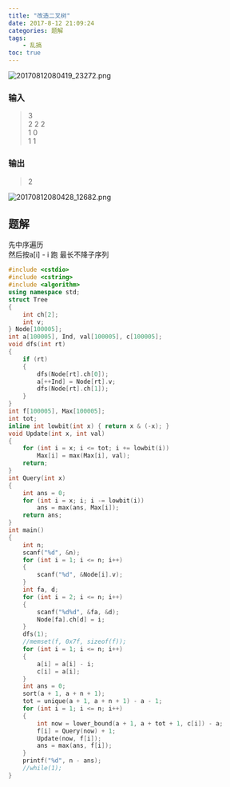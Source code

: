 ```yaml
---
title: "改造二叉树"
date: 2017-8-12 21:09:24
categories: 题解
tags:
    - 乱搞
toc: true
---
```



![20170812080419_23272.png](https://i.loli.net/2017/08/12/598efe05d2ae0.png)

<!--more-->

### 输入
>3  
2 2 2  
1 0  
1 1  

### 输出
>2  

![20170812080428_12682.png](https://i.loli.net/2017/08/12/598f0119dabfa.png)


## 题解

先中序遍历  
然后按a[i] - i 跑 最长不降子序列

```c++
#include <cstdio>
#include <cstring>
#include <algorithm>
using namespace std;
struct Tree
{
    int ch[2];
    int v;
} Node[100005];
int a[100005], Ind, val[100005], c[100005];
void dfs(int rt)
{
    if (rt)
    {
        dfs(Node[rt].ch[0]);
        a[++Ind] = Node[rt].v;
        dfs(Node[rt].ch[1]);
    }
}
int f[100005], Max[100005];
int tot;
inline int lowbit(int x) { return x & (-x); }
void Update(int x, int val)
{
    for (int i = x; i <= tot; i += lowbit(i))
        Max[i] = max(Max[i], val);
    return;
}
int Query(int x)
{
    int ans = 0;
    for (int i = x; i; i -= lowbit(i))
        ans = max(ans, Max[i]);
    return ans;
}
int main()
{
    int n;
    scanf("%d", &n);
    for (int i = 1; i <= n; i++)
    {
        scanf("%d", &Node[i].v);
    }
    int fa, d;
    for (int i = 2; i <= n; i++)
    {
        scanf("%d%d", &fa, &d);
        Node[fa].ch[d] = i;
    }
    dfs(1);
    //memset(f, 0x7f, sizeof(f));
    for (int i = 1; i <= n; i++)
    {
        a[i] = a[i] - i;
        c[i] = a[i];
    }
    int ans = 0;
    sort(a + 1, a + n + 1);
    tot = unique(a + 1, a + n + 1) - a - 1;
    for (int i = 1; i <= n; i++)
    {
        int now = lower_bound(a + 1, a + tot + 1, c[i]) - a;
        f[i] = Query(now) + 1;
        Update(now, f[i]);
        ans = max(ans, f[i]);
    }
    printf("%d", n - ans);
    //while(1);
}
```